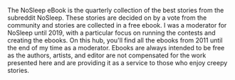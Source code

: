 The NoSleep eBook is the quarterly collection of the best stories from the subreddit NoSleep. These stories are decided on by a vote from the community and stories are collected in a free ebook.
I was a moderator for NoSleep until 2019, with a particular focus on running the contests and creating the ebooks. On this hub, you'll find all the ebooks from 2011 until the end of my time as a moderator.
Ebooks are always intended to be free as the authors, artists, and editor are not compensated for the work presented here and are providing it as a service to those who enjoy creepy stories.
